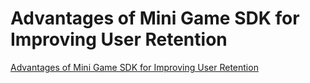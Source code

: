 # Advantages of Mini Game SDK for Improving User Retention
[Advantages of Mini Game SDK for Improving User Retention](https://aiwithcloud.com/2022/09/19/advantages_of_mini_game_sdk_for_improving_user_retention/)